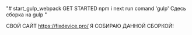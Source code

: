 "# start_gulp_webpack GET STARTED npm i               next run comand 'gulp' 
Сдесь сборка на gulp " 

СВОЙ САЙТ https://fixdevice.pro/ Я СОБИРАЮ ДАННОЙ СБОРКОЙ!
